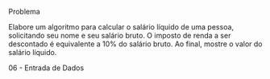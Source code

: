 Problema

Elabore um algoritmo para calcular o salário líquido de uma pessoa, solicitando seu nome e seu salário bruto. 
O imposto de renda a ser descontado é equivalente a 10% do salário bruto.
Ao final, mostre o valor do salário líquido.

06 - Entrada de Dados